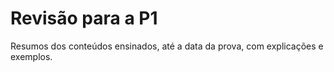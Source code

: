 # Revisão para a P1
Resumos dos conteúdos ensinados, até a data da prova, com explicações e exemplos.
